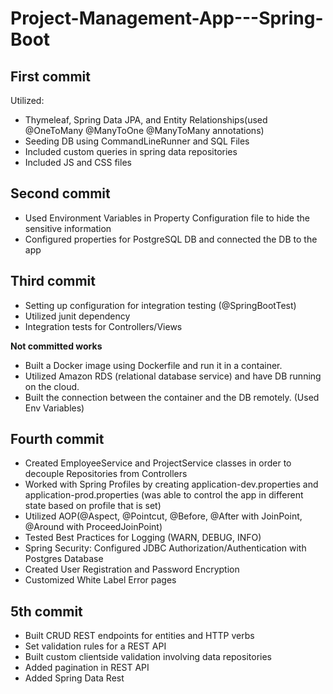 # Project-Management-App---Spring-Boot


First commit
-----------

Utilized:

- Thymeleaf, Spring Data JPA, and Entity Relationships(used @OneToMany @ManyToOne @ManyToMany annotations)
- Seeding DB using CommandLineRunner and SQL Files
- Included custom queries in spring data repositories  
- Included JS and CSS files

Second commit
-------------

- Used Environment Variables in Property Configuration file to hide the sensitive information
- Configured properties for PostgreSQL DB and connected the DB to the app

Third commit
-------------

- Setting up configuration for integration testing (@SpringBootTest)
- Utilized junit dependency  
- Integration tests for Controllers/Views

**Not committed works** 
- Built a Docker image using Dockerfile and run it in a container.
- Utilized Amazon RDS (relational database service) and have DB running on the cloud.
- Built the connection between the container and the DB remotely. (Used Env Variables)

Fourth commit
-----------
- Created EmployeeService and ProjectService classes in order to decouple Repositories from Controllers
- Worked with Spring Profiles by creating application-dev.properties and application-prod.properties
  (was able to control the app in different state based on profile that is set)
- Utilized AOP(@Aspect, @Pointcut, @Before, @After with JoinPoint, @Around with ProceedJoinPoint)
- Tested Best Practices for Logging (WARN, DEBUG, INFO)
- Spring Security: Configured JDBC Authorization/Authentication with Postgres Database
- Created User Registration and Password Encryption
- Customized White Label Error pages


5th commit
-----------
- Built CRUD REST endpoints for entities and HTTP verbs
- Set validation rules for a REST API
- Built custom clientside validation involving data repositories
- Added pagination in REST API
- Added Spring Data Rest